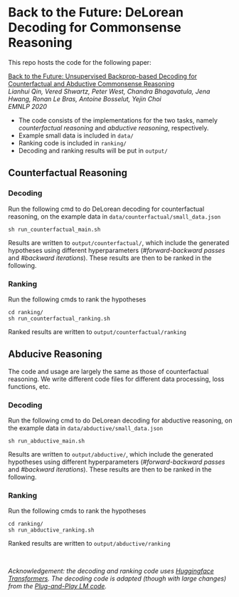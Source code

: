# Back to the Future: DeLorean Decoding for Commonsense Reasoning

This repo hosts the code for the following paper:

[Back to the Future: Unsupervised Backprop-based Decoding for Counterfactual and Abductive Commonsense Reasoning](https://arxiv.org/abs/2010.05906)                         
*Lianhui Qin,  Vered Shwartz, Peter West, Chandra Bhagavatula, Jena Hwang, Ronan Le Bras, Antoine Bosselut, Yejin Choi   
EMNLP 2020*

- The code consists of the implementations for the two tasks, namely *counterfactual reasoning* and *abductive reasoning*, respectively. 
- Example small data is included in `data/`
- Ranking code is included in `ranking/`
- Decoding and ranking results will be put in `output/`

## Counterfactual Reasoning

### Decoding
Run the following cmd to do DeLorean decoding for counterfactual reasoning, on the example data in `data/counterfactual/small_data.json`
```
sh run_counterfactual_main.sh
```
Results are written to `output/counterfactual/`, which include the generated hypotheses using different hyperparameters (*\#forward-backward passes* and *\#backward iterations*). These results are then to be ranked in the following.

### Ranking
Run the following cmds to rank the hypotheses
```
cd ranking/
sh run_counterfactual_ranking.sh
```
Ranked results are written to `output/counterfactual/ranking`


## Abducive Reasoning

The code and usage are largely the same as those of counterfactual reasoning. We write different code files for different data processing, loss functions, etc.

### Decoding
Run the following cmd to do DeLorean decoding for abductive reasoning, on the example data in `data/abductive/small_data.json`
```
sh run_abductive_main.sh
```
Results are written to `output/abductive/`, which include the generated hypotheses using different hyperparameters (*\#forward-backward passes* and *\#backward iterations*). These results are then to be ranked in the following.

### Ranking
Run the following cmds to rank the hypotheses
```
cd ranking/
sh run_abductive_ranking.sh
```
Ranked results are written to `output/abductive/ranking`

      
<br/>          

*Acknowledgement: the decoding and ranking code uses [Huggingface Transformers](https://github.com/huggingface). The decoding code is adapted (though with large changes) from the [Plug-and-Play LM code](https://github.com/huggingface/transformers/tree/master/examples/pplm).*
